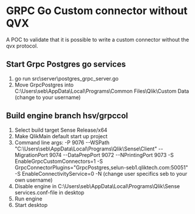 # GRPC Go Custom connector without QVX

A POC to validate that it is possible to write a custom connector without the qvx protocol.

## Start Grpc Postgres go services

1. go run src\server\postgres_grpc_server.go
2. Move GrpcPostgres into C:\Users\seb\AppData\Local\Programs\Common Files\Qlik\Custom Data (change to your username)

## Build engine branch hsv/grpccol

1. Select build target Sense Release/x64
2. Make QlikMain default start up project
3. Command line args: -P 9076 --WSPath "C:\Users\seb\AppData\Local\Programs\Qlik\Sense\Client" --MigrationPort 9074 --DataPrepPort 9072 --NPrintingPort 9073 -S EnableGrpcCustomConnectors=1 -S GrpcConnectorPlugins="GrpcPostgres,selun-seb1.qliktech.com:50051" -S EnableConnectivityService=0 -N
(change user specifics seb to your own username)
4. Disable engine in C:\Users\seb\AppData\Local\Programs\Qlik\Sense services.conf-file in desktop
5. Run engine
6. Start desktop

